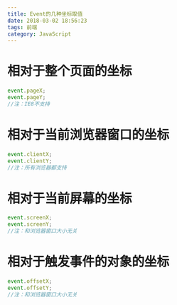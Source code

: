 ```yaml
---
title: Event的几种坐标取值
date: 2018-03-02 18:56:23
tags: 前端
category: JavaScript
---
```



# 相对于整个页面的坐标

```javascript
event.pageX;
event.pageY;
//注：IE8不支持
```

# 相对于当前浏览器窗口的坐标
```javascript
event.clientX;
event.clientY;
//注：所有浏览器都支持
```

# 相对于当前屏幕的坐标
```javascript
event.screenX;
event.screenY;
//注：和浏览器窗口大小无关
```

# 相对于触发事件的对象的坐标
```javascript
event.offsetX;
event.offsetY;
//注：和浏览器窗口大小无关
```